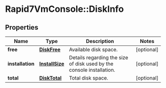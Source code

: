 # Rapid7VmConsole::DiskInfo

## Properties
Name | Type | Description | Notes
------------ | ------------- | ------------- | -------------
**free** | [**DiskFree**](DiskFree.md) | Available disk space. | [optional] 
**installation** | [**InstallSize**](InstallSize.md) | Details regarding the size of disk used by the console installation. | [optional] 
**total** | [**DiskTotal**](DiskTotal.md) | Total disk space. | [optional] 


